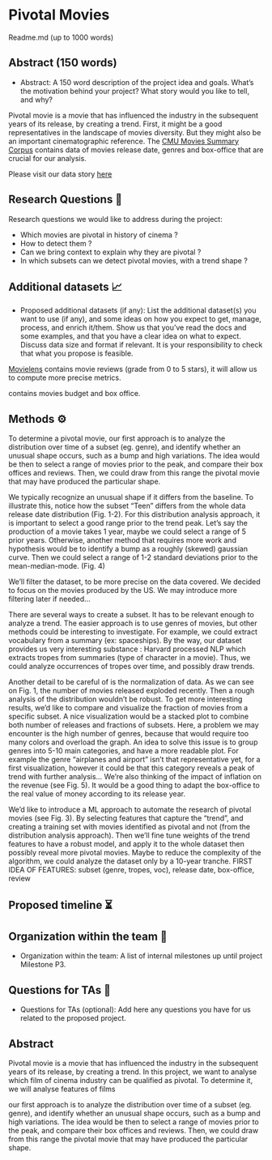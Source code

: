# Pivotal Movies

Readme.md (up to 1000 words)

## Abstract (150 words)
- Abstract: A 150 word description of the project idea and goals. What’s the motivation behind your project? What story would you like to tell, and why?

Pivotal movie is a movie that has influenced the industry in the subsequent years of its release, by creating a trend. First, it might be a good representatives in the landscape of movies diversity. But they might also be an important cinematographic reference.
The [CMU Movies Summary Corpus](https://www.cs.cmu.edu/~ark/personas/) contains data of movies release date, genres and box-office that are crucial for our analysis.

Please visit our data story [here]()

## Research Questions 🔎
Research questions we would like to address during the project:
- Which movies are pivotal in history of cinema ?
- How to detect them ?
- Can we bring context to explain why they are pivotal ?
- In which subsets can we detect pivotal movies, with a trend shape ?

## Additional datasets 📈
- Proposed additional datasets (if any): List the additional dataset(s) you want to use (if any), and some ideas on how you expect to get, manage, process, and enrich it/them. Show us that you’ve read the docs and some examples, and that you have a clear idea on what to expect. Discuss data size and format if relevant. It is your responsibility to check that what you propose is feasible.

[Movielens](https://grouplens.org/datasets/movielens/) contains movie reviews (grade from 0 to 5 stars), it will allow us to compute more precise metrics.

[]() contains movies budget and box office.

## Methods ⚙️

To determine a pivotal movie, our first approach is to analyze the distribution over time of a subset (eg. genre), and identify whether an unusual shape occurs, such as a bump and high variations.
The idea would be then to select a range of movies prior to the peak, and compare their box offices and reviews. Then, we could draw from this range the pivotal movie that may have produced the particular shape.

We typically recognize an unusual shape if it differs from the baseline. To illustrate this, notice how the subset “Teen” differs from the whole data release date distribution (Fig. 1-2).
For this distribution analysis approach, it is important to select a good range prior to the trend peak. Let’s say the production of a movie takes 1 year, maybe we could select a range of 5 prior years. Otherwise, another method that requires more work and hypothesis would be to identify a bump as a roughly (skewed) gaussian curve. Then we could select a range of 1-2 standard deviations prior to the mean-median-mode. (Fig. 4)

We’ll filter the dataset, to be more precise on the data covered. We decided to focus on the movies produced by the US. We may introduce more filtering later if needed…

There are several ways to create a subset. It has to be relevant enough to analyze a trend. The easier approach is to use genres of movies, but other methods could be interesting to investigate. For example, we could extract vocabulary from a summary (ex: spaceships). By the way, our dataset provides us very interesting substance : Harvard processed NLP which extracts tropes from summaries (type of character in a movie). Thus, we could analyze occurrences of tropes over time, and possibly draw trends.

Another detail to be careful of is the normalization of data. As we can see on Fig. 1, the number of movies released exploded recently. Then a rough analysis of the distribution wouldn’t be robust. To get more interesting results, we’d like to compare and visualize the fraction of movies from a specific subset. A nice visualization would be a stacked plot to combine both number of releases and fractions of subsets. Here, a problem we may encounter is the high number of genres, because that would require too many colors and overload the graph. An idea to solve this issue is to group genres into 5-10 main categories, and have a more readable plot. For example the genre “airplanes and airport” isn’t that representative yet, for a first visualization, however it could be that this category reveals a peak of trend with further analysis…
We’re also thinking of the impact of inflation on the revenue (see Fig. 5). It would be a good thing to adapt the box-office to the real value of money according to its release year.

We’d like to introduce a ML approach to automate the research of pivotal movies (see Fig. 3). By selecting features that capture the “trend”, and creating a training set with movies identified as pivotal and not (from the distribution analysis approach). Then we’ll fine tune weights of the trend features to have a robust model, and apply it to the whole dataset then possibly reveal more pivotal movies.
Maybe to reduce the complexity of the algorithm, we could analyze the dataset only by a 10-year tranche.
FIRST IDEA OF FEATURES: subset (genre, tropes, voc), release date, box-office, review

## Proposed timeline ⏳

## Organization within the team 👥
- Organization within the team: A list of internal milestones up until project Milestone P3.

## Questions for TAs 📝
- Questions for TAs (optional): Add here any questions you have for us related to the proposed project.

## Abstract

Pivotal movie is a movie that has influenced the industry in the subsequent years of its release, by creating a trend. In this project, we want to analyse which film of cinema industry can be qualified as pivotal. To determine it, we will analyse features of films 

our first approach is to analyze the distribution over time of a subset (eg. genre), and identify whether an unusual shape occurs, such as a bump and high variations.
The idea would be then to select a range of movies prior to the peak, and compare their box offices and reviews. Then, we could draw from this range the pivotal movie that may have produced the particular shape.
